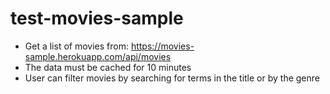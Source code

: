 # test-movies-sample

* Get a list of movies from: https://movies-sample.herokuapp.com/api/movies
* The data must be cached for 10 minutes
* User can filter movies by searching for terms in the title or by the genre
